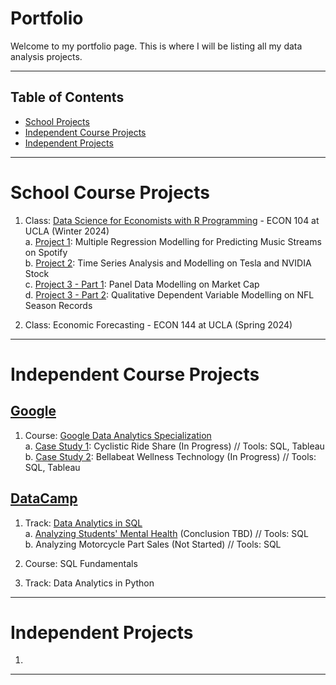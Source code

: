 # Portfolio

Welcome to my portfolio page. This is where I will be listing all my data analysis projects.

***

## Table of Contents
- [School Projects](#school-projects)
- [Independent Course Projects](#independent-course-projects)
- [Independent Projects](#independent-projects)

***

# School Course Projects

1. Class: [Data Science for Economists with R Programming](https://github.com/kivatmojo/econ_104) - ECON 104 at UCLA (Winter 2024)  
   a. [Project 1](https://github.com/kivatmojo/econ_104/blob/main/Project_1/README.md): Multiple Regression Modelling for Predicting Music Streams on Spotify    
   b. [Project 2](https://github.com/kivatmojo/econ_104/blob/main/Project_2/README.md): Time Series Analysis and Modelling on Tesla and NVIDIA Stock   
   c. [Project 3 - Part 1](https://github.com/kivatmojo/econ_104/blob/main/Project_3/part1/README.md): Panel Data Modelling on Market Cap  
   d. [Project 3 - Part 2](https://github.com/kivatmojo/econ_104/blob/main/Project_3/part2/README.md): Qualitative Dependent Variable Modelling on NFL Season Records 
     
3. Class: Economic Forecasting - ECON 144 at UCLA (Spring 2024)

*** 
# Independent Course Projects

## [Google](https://github.com/kivatmojo/google_data_analytics#google)
1. Course: [Google Data Analytics Specialization](https://github.com/kivatmojo/google_data_analytics#data-analytics-specialization)  
   a. [Case Study 1](https://github.com/kivatmojo/google_data_analytics/blob/main/cyclistic_ride_share/README.md): Cyclistic Ride Share (In Progress) // Tools: SQL, Tableau  
   b. [Case Study 2](https://github.com/kivatmojo/google_data_analytics/blob/main/bellabeat_wellness/README.md): Bellabeat Wellness Technology (In Progress) // Tools: SQL, Tableau
  
## [DataCamp](https://github.com/kivatmojo/datacamp)
1. Track: [Data Analytics in SQL](https://github.com/kivatmojo/datacamp#data-analyst-in-sql-track)  
   a. [Analyzing Students' Mental Health](https://github.com/kivatmojo/datacamp/blob/main/student_mental_health/README.md#analyzing-students-mental-health) (Conclusion TBD) // Tools: SQL  
   b. Analyzing Motorcycle Part Sales (Not Started) // Tools: SQL

2. Course: SQL Fundamentals

3. Track: Data Analytics in Python
***

# Independent Projects

1. 

***


